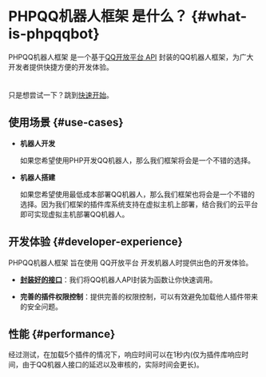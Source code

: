 # PHPQQ机器人框架 是什么？ {#what-is-phpqqbot}

PHPQQ机器人框架 是一个基于[QQ开放平台 API](https://bot.q.qq.com/wiki/develop/api-v2/) 封装的QQ机器人框架，为广大开发者提供快捷方便的开发体验。

<div class="tip custom-block" style="padding-top: 8px">

只是想尝试一下？跳到[快速开始](./get-started)。

</div>

## 使用场景 {#use-cases}

- **机器人开发**

  如果您希望使用PHP开发QQ机器人，那么我们框架将会是一个不错的选择。

- **机器人搭建**

  如果您希望使用最低成本部署QQ机器人，那么我们框架也将会是一个不错的选择。因为我们框架的插件库系统支持在虚拟主机上部署，结合我们的云平台即可实现虚拟主机部署QQ机器人。

## 开发体验 {#developer-experience}

PHPQQ机器人框架 旨在使用 QQ开放平台 开发机器人时提供出色的开发体验。

- **[封装好的接口](../api/about)**：我们将QQ机器人API封装为函数让你快速调用。

- **完善的插件权限控制**：提供完善的权限控制，可以有效避免加载他人插件带来的安全问题。

## 性能 {#performance}

经过测试，在加载5个插件的情况下，响应时间可以在1秒内(仅为插件库响应时间，由于QQ机器人接口的延迟以及审核的，实际时间会更长)。